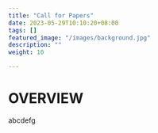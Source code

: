```yaml
---
title: "Call for Papers"
date: 2023-05-29T10:10:20+08:00
tags: []
featured_image: "/images/background.jpg"
description: ""
weight: 10

---
```


# OVERVIEW

abcdefg



